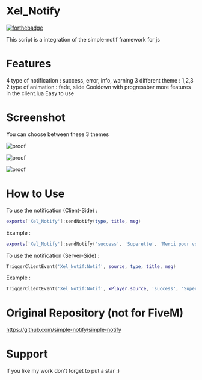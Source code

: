 # Xel_Notify
 [![forthebadge](http://forthebadge.com/images/badges/built-with-love.svg)](http://forthebadge.com)

 This script is a integration of the simple-notif framework for js

# Features
 4 type of notification :  success, error, info, warning
 3 different theme : 1,2,3
 2 type of animation : fade, slide
 Cooldown with progressbar
 more features in the client.lua
 Easy to use

# Screenshot

 You can choose between these 3 themes

 ![proof](https://zupimages.net/up/22/22/ggb0.png)

 ![proof](https://zupimages.net/up/22/22/3tzp.png)

 ![proof](https://zupimages.net/up/22/22/gjij.png)

#  How to Use
 To use the notification (Client-Side) :

 ```lua
 exports['Xel_Notify']:sendNotify(type, title, msg)
 ```
 
 Example :
 ```lua
 exports['Xel_Notify']:sendNotify('success', 'Superette', 'Merci pour votre achat !')
 ```

 To use the notification (Server-Side) :

 ```lua
 TriggerClientEvent('Xel_Notif:Notif', source, type, title, msg)
 ```

 Example :
 ```lua
 TriggerClientEvent('Xel_Notif:Notif', xPlayer.source, 'success', "Superette", "Merci pour votre achat !")
 ```



# Original Repository (not for FiveM)
 https://github.com/simple-notify/simple-notify

# Support
 If you like my work don't forget to put a star :)